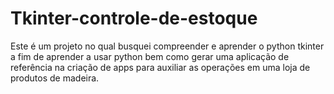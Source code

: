# Tkinter-controle-de-estoque

Este é um projeto no qual busquei compreender e aprender o python tkinter a fim de aprender a usar python
bem como gerar uma aplicação de referência na criação de apps para auxiliar as operações em uma loja de 
produtos de madeira.
